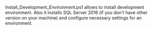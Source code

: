 Install_Development_Environment.ps1 allows to install development environment. 
Also it installs SQL Server 2016 (if you don't have other version on your machine) and configure necessary settings for an environment.
